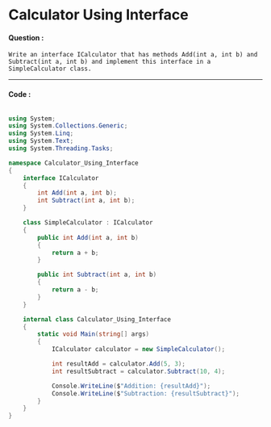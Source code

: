 # Calculator Using Interface

#### Question :

    Write an interface ICalculator that has methods Add(int a, int b) and Subtract(int a, int b) and implement this interface in a SimpleCalculator class.

---

#### Code :

```c#

using System;
using System.Collections.Generic;
using System.Linq;
using System.Text;
using System.Threading.Tasks;

namespace Calculator_Using_Interface
{
    interface ICalculator
    {
        int Add(int a, int b);
        int Subtract(int a, int b);
    }

    class SimpleCalculator : ICalculator
    {
        public int Add(int a, int b)
        {
            return a + b;
        }

        public int Subtract(int a, int b)
        {
            return a - b;
        }
    }

    internal class Calculator_Using_Interface
    {
        static void Main(string[] args)
        {
            ICalculator calculator = new SimpleCalculator();

            int resultAdd = calculator.Add(5, 3);
            int resultSubtract = calculator.Subtract(10, 4);

            Console.WriteLine($"Addition: {resultAdd}");
            Console.WriteLine($"Subtraction: {resultSubtract}");
        }
    }
}

```
